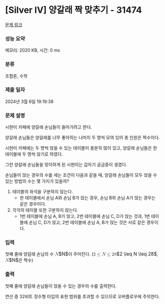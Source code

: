 # [Silver IV] 양갈래 짝 맞추기 - 31474 

[문제 링크](https://www.acmicpc.net/problem/31474) 

### 성능 요약

메모리: 2020 KB, 시간: 0 ms

### 분류

조합론, 수학

### 제출 일자

2024년 3월 6일 19:19:38

### 문제 설명

<p>시현이 카페에 양갈래 손님들이 들어가려고 한다. </p>

<p>양갈래 손님들은 양갈래를 너무 좋아하는 나머지 두 명씩 모여 있어 총 인원은 짝수이다.</p>

<p>시현이 카페에는 두 명씩 앉을 수 있는 테이블이 충분히 많이 있고, 양갈래 손님들은 한 테이블에 두 명씩 앉기로 하였다.</p>

<p>그런 양갈래 손님들을 맞이하게 된 시현이는 갑자기 궁금증이 생겼다.</p>

<p>손님들이 앉는 경우의 수를 세는 조건이 다음과 같을 때, 양갈래 손님들이 모두 앉을 수 있는 방법의 수는 몇 가지가 있을까?</p>

<ol>
	<li>테이블의 좌석을 구분하지 않는다.
	<ul>
		<li>한 테이블에서 손님 A와 손님 B가 앉는 경우, 손님 B와 손님 A가 앉는 경우는 같은 경우이다.</li>
	</ul>
	</li>
	<li>각각의 테이블 또한 구분하지 않는다.
	<ul>
		<li>1번 테이블에 손님 A, B가 앉고, 2번 테이블에 손님 C, D가 앉는 것과, 1번 테이블에 손님 C, D가 앉고, 2번 테이블에 손님 A, B가 앉는 것은 서로 같은 경우이다.</li>
	</ul>
	</li>
</ol>

### 입력 

 <p>첫째 줄에 양갈래 손님의 수 <mjx-container class="MathJax" jax="CHTML" style="font-size: 109%; position: relative;"><mjx-math class="MJX-TEX" aria-hidden="true"><mjx-mi class="mjx-i"><mjx-c class="mjx-c1D441 TEX-I"></mjx-c></mjx-mi></mjx-math><mjx-assistive-mml unselectable="on" display="inline"><math xmlns="http://www.w3.org/1998/Math/MathML"><mi>N</mi></math></mjx-assistive-mml><span aria-hidden="true" class="no-mathjax mjx-copytext">$N$</span></mjx-container>이 주어진다. (<mjx-container class="MathJax" jax="CHTML" style="font-size: 109%; position: relative;"><mjx-math class="MJX-TEX" aria-hidden="true"><mjx-mn class="mjx-n"><mjx-c class="mjx-c32"></mjx-c></mjx-mn><mjx-mo class="mjx-n" space="4"><mjx-c class="mjx-c2264"></mjx-c></mjx-mo><mjx-mi class="mjx-i" space="4"><mjx-c class="mjx-c1D441 TEX-I"></mjx-c></mjx-mi><mjx-mo class="mjx-n" space="4"><mjx-c class="mjx-c2264"></mjx-c></mjx-mo><mjx-mn class="mjx-n" space="4"><mjx-c class="mjx-c32"></mjx-c><mjx-c class="mjx-c38"></mjx-c></mjx-mn></mjx-math><mjx-assistive-mml unselectable="on" display="inline"><math xmlns="http://www.w3.org/1998/Math/MathML"><mn>2</mn><mo>≤</mo><mi>N</mi><mo>≤</mo><mn>28</mn></math></mjx-assistive-mml><span aria-hidden="true" class="no-mathjax mjx-copytext">$2 \leq N \leq 28$</span></mjx-container>, <mjx-container class="MathJax" jax="CHTML" style="font-size: 109%; position: relative;"><mjx-math class="MJX-TEX" aria-hidden="true"><mjx-mi class="mjx-i"><mjx-c class="mjx-c1D441 TEX-I"></mjx-c></mjx-mi></mjx-math><mjx-assistive-mml unselectable="on" display="inline"><math xmlns="http://www.w3.org/1998/Math/MathML"><mi>N</mi></math></mjx-assistive-mml><span aria-hidden="true" class="no-mathjax mjx-copytext">$N$</span></mjx-container>은 짝수)</p>

### 출력 

 <p>첫째 줄에 양갈래 손님들이 앉을 수 있는 경우의 수를 출력한다.</p>

<p>연산 중 32비트 정수형 타입의 표현 범위를 초과할 수 있으므로 오버플로우에 주의한다.</p>

